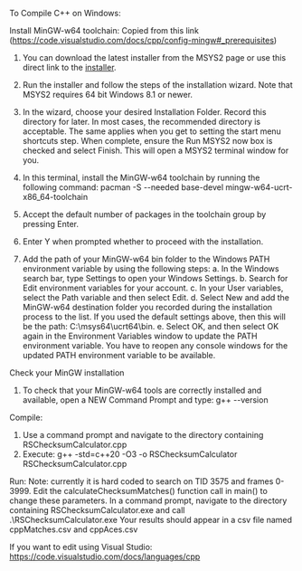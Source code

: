 To Compile C++ on Windows:

Install MinGW-w64 toolchain: Copied from this link (https://code.visualstudio.com/docs/cpp/config-mingw#_prerequisites)

1. You can download the latest installer from the MSYS2 page or use this direct link to the [installer](https://github.com/msys2/msys2-installer/releases/download/2024-12-08/msys2-x86_64-20241208.exe).

2. Run the installer and follow the steps of the installation wizard. Note that MSYS2 requires 64 bit Windows 8.1 or newer.

3. In the wizard, choose your desired Installation Folder. Record this directory for later. In most cases, the recommended directory is acceptable. The same applies when you get to setting the start menu shortcuts step. When complete, ensure the Run MSYS2 now box is checked and select Finish. This will open a MSYS2 terminal window for you.

4. In this terminal, install the MinGW-w64 toolchain by running the following command:
    pacman -S --needed base-devel mingw-w64-ucrt-x86_64-toolchain

5. Accept the default number of packages in the toolchain group by pressing Enter.

6. Enter Y when prompted whether to proceed with the installation.

7. Add the path of your MinGW-w64 bin folder to the Windows PATH environment variable by using the following steps:
    a. In the Windows search bar, type Settings to open your Windows Settings.
    b. Search for Edit environment variables for your account.
    c. In your User variables, select the Path variable and then select Edit.
    d. Select New and add the MinGW-w64 destination folder you recorded during the installation process to the list. If you used the default settings above, then this will be the path: C:\msys64\ucrt64\bin.
    e. Select OK, and then select OK again in the Environment Variables window to update the PATH environment variable. You have to reopen any console windows for the updated PATH environment variable to be available.

Check your MinGW installation

1. To check that your MinGW-w64 tools are correctly installed and available, open a NEW Command Prompt and type:
    g++ --version

Compile:

1. Use a command prompt and navigate to the directory containing RSChecksumCalculator.cpp
2. Execute: g++ -std=c++20 -O3 -o RSChecksumCalculator RSChecksumCalculator.cpp

Run:
Note: currently it is hard coded to search on TID 3575 and frames 0-3999. Edit the calculateChecksumMatches() function call in main() to change these parameters.
In a command prompt, navigate to the directory containing RSChecksumCalculator.exe and call .\RSChecksumCalculator.exe
Your results should appear in a csv file named cppMatches.csv and cppAces.csv

If you want to edit using Visual Studio:
    https://code.visualstudio.com/docs/languages/cpp